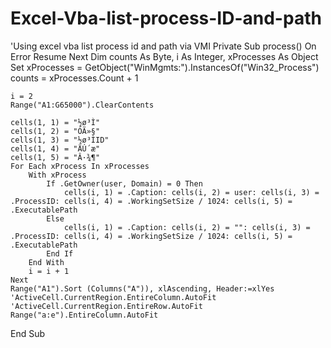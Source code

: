 # Excel-Vba-list-process-ID-and-path
'Using excel vba list process id and path via VMI 
Private Sub process()
    On Error Resume Next
    Dim counts As Byte, i As Integer, xProcesses As Object
    Set xProcesses = GetObject("WinMgmts:").InstancesOf("Win32_Process")
    counts = xProcesses.Count + 1
    
    i = 2
    Range("A1:G65000").ClearContents
    
    cells(1, 1) = "½ø³Ì"
    cells(1, 2) = "ÓÃ»§"
    cells(1, 3) = "½ø³ÌID"
    cells(1, 4) = "ÄÚ´æ"
    cells(1, 5) = "Â·¾¶"
    For Each xProcess In xProcesses
        With xProcess
            If .GetOwner(user, Domain) = 0 Then
                cells(i, 1) = .Caption: cells(i, 2) = user: cells(i, 3) = .ProcessID: cells(i, 4) = .WorkingSetSize / 1024: cells(i, 5) = .ExecutablePath
            Else
                cells(i, 1) = .Caption: cells(i, 2) = "": cells(i, 3) = .ProcessID: cells(i, 4) = .WorkingSetSize / 1024: cells(i, 5) = .ExecutablePath
            End If
        End With
        i = i + 1
    Next
    Range("A1").Sort (Columns("A")), xlAscending, Header:=xlYes
    'ActiveCell.CurrentRegion.EntireColumn.AutoFit
    'ActiveCell.CurrentRegion.EntireRow.AutoFit
    Range("a:e").EntireColumn.AutoFit
End Sub



